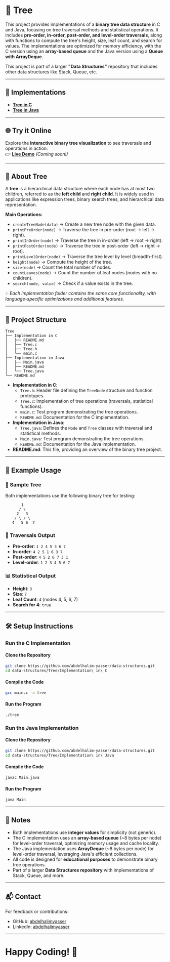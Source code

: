# 🌳 Tree

This project provides implementations of a **binary tree data structure** in C and Java, focusing on tree traversal methods and statistical operations. It includes **pre-order, in-order, post-order, and level-order traversals**, along with functions to compute the tree's height, size, leaf count, and search for values. The implementations are optimized for memory efficiency, with the C version using an **array-based queue** and the Java version using a **Queue with ArrayDeque**.

This project is part of a larger **"Data Structures"** repository that includes other data structures like Stack, Queue, etc.

---

## 🚀 Implementations

- **[Tree in C](https://github.com/abdelhalimyasser/Data-Structures/tree/main/Tree/Implementation%20in%20C)**
- **[Tree in Java](https://github.com/abdelhalimyasser/Data-Structures/tree/main/Tree/Implementation%20in%20Java)**

---

## 🌐 Try it Online

Explore the **interactive binary tree visualization** to see traversals and operations in action:  
👉 **[Live Demo](https://abdelhalim-yasser.github.io/Tree/)** *(Coming soon!)*

---

## 📌 About Tree

A **tree** is a hierarchical data structure where each node has at most two children, referred to as the **left child** and **right child**. It is widely used in applications like expression trees, binary search trees, and hierarchical data representation.

**Main Operations:**
- `createTreeNode(data)` → Create a new tree node with the given data.
- `printPreOrder(node)` → Traverse the tree in pre-order (root → left → right).
- `printInOrder(node)` → Traverse the tree in in-order (left → root → right).
- `printPostOrder(node)` → Traverse the tree in post-order (left → right → root).
- `printLevelOrder(node)` → Traverse the tree level by level (breadth-first).
- `height(node)` → Compute the height of the tree.
- `size(node)` → Count the total number of nodes.
- `countLeaves(node)` → Count the number of leaf nodes (nodes with no children).
- `search(node, value)` → Check if a value exists in the tree.

💡 *Each implementation folder contains the same core functionality, with language-specific optimizations and additional features.*

---

## 📂 Project Structure

```
Tree
├── Implementation in C
│   ├── README.md
│   ├── Tree.c
│   ├── Tree.h
│   └── main.c
├── Implementation in Java
│   ├── Main.java
│   ├── README.md
│   └── Tree.java
└── README.md
```

- **Implementation in C**:
  - `Tree.h`: Header file defining the `TreeNode` structure and function prototypes.
  - `Tree.c`: Implementation of tree operations (traversals, statistical functions).
  - `main.c`: Test program demonstrating the tree operations.
  - `README.md`: Documentation for the C implementation.
- **Implementation in Java**:
  - `Tree.java`: Defines the `Node` and `Tree` classes with traversal and statistical methods.
  - `Main.java`: Test program demonstrating the tree operations.
  - `README.md`: Documentation for the Java implementation.
- **README.md**: This file, providing an overview of the binary tree project.

---

## 🧱 Example Usage

### 🌲 Sample Tree

Both implementations use the following binary tree for testing:

```
       1
      / \
     2   3
    / \ / \
   4   5 6  7
```

### 🔁 Traversals Output

- **Pre-order**: `1 2 4 5 3 6 7`
- **In-order**: `4 2 5 1 6 3 7`
- **Post-order**: `4 5 2 6 7 3 1`
- **Level-order**: `1 2 3 4 5 6 7`

### 📊 Statistical Output

- **Height**: `3`
- **Size**: `7`
- **Leaf Count**: `4` (nodes 4, 5, 6, 7)
- **Search for 4**: `true`

---

## 🛠️ Setup Instructions

### Run the C Implementation
#### Clone the Repository

```bash
git clone https://github.com/abdelhalim-yasser/data-structures.git
cd data-structures/Tree/Implementation\ in\ C
```

#### Compile the Code

```bash
gcc main.c -o tree
```

#### Run the Program

```bash
./tree
```


### Run the Java Implementation

#### Clone the Repository

```bash
git clone https://github.com/abdelhalim-yasser/data-structures.git
cd data-structures/Tree/Implementation\ in\ Java
```
#### Compile the Code

```bash
javac Main.java
```

#### Run the Program

```bash
java Main
```

---

## 🧾 Notes

- Both implementations use **integer values** for simplicity (not generic).
- The C implementation uses an **array-based queue** (~8 bytes per node) for level-order traversal, optimizing memory usage and cache locality.
- The Java implementation uses **ArrayDeque** (~8 bytes per node) for level-order traversal, leveraging Java's efficient collections.
- All code is designed for **educational purposes** to demonstrate binary tree operations.
- Part of a larger **Data Structures repository** with implementations of Stack, Queue, and more.

---


## 📬 Contact

For feedback or contributions:

- GitHub: [abdelhalimyasser](https://github.com/abdelhalimyasser)
- LinkedIn: [abdelhalimyasser](https://www.linkedin.com/in/abdelhalimyasser)

---

# Happy Coding! 🚀
